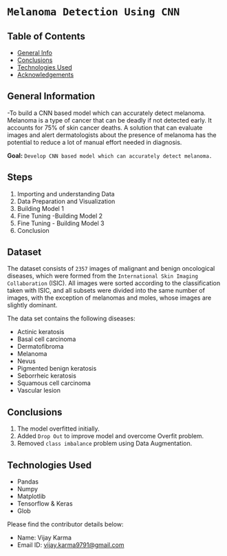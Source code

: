 # `Melanoma Detection Using CNN`

## Table of Contents
* [General Info](#general-information)
* [Conclusions](#conclusions)
* [Technologies Used](#technologies-used)
* [Acknowledgements](#acknowledgements)

## General Information
-To build a CNN based model which can accurately detect melanoma. Melanoma is a type of cancer that can be deadly if not detected early. It accounts for 75% of skin cancer deaths. A solution that can evaluate images and alert dermatologists about the presence of melanoma has the potential to reduce a lot of manual effort needed in diagnosis.

**Goal:** `Develop CNN based model which can accurately detect melanoma.`

## Steps
 1. Importing and understanding Data
 2. Data Preparation and Visualization 
 3. Building Model 1
 4. Fine Tuning -Building Model 2
 5. Fine Tuning - Building Model 3
 6. Conclusion

## Dataset
The dataset consists of `2357` images of malignant and benign oncological diseases, which were formed from the `International Skin Imaging Collaboration` (ISIC). All images were sorted according to the classification taken with ISIC, and all subsets were divided into the same number of images, with the exception of melanomas and moles, whose images are slightly dominant.

The data set contains the following diseases:
+ Actinic keratosis
+ Basal cell carcinoma
+ Dermatofibroma
+ Melanoma
+ Nevus
+ Pigmented benign keratosis
+ Seborrheic keratosis
+ Squamous cell carcinoma
+ Vascular lesion

## Conclusions
1) The model overfitted initially.
2) Added `Drop Out` to improve model and overcome Overfit problem.
3) Removed `class imbalance` problem using Data Augmentation.

## Technologies Used
+ Pandas
+ Numpy
+ Matplotlib 
+ Tensorflow & Keras
+ Glob

Please find the contributor details below:
+ Name: Vijay Karma
+ Email ID: vijay.karma9791@gmail.com
